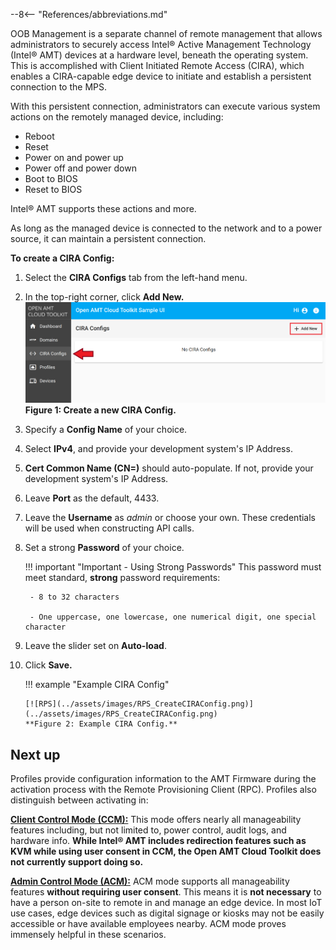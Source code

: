 --8<-- "References/abbreviations.md"

OOB Management is a separate channel of remote management that allows administrators to securely access Intel® Active Management Technology (Intel® AMT) devices at a hardware level, beneath the operating system. This is accomplished with Client Initiated Remote Access (CIRA), which enables a CIRA-capable edge device to initiate and establish a persistent connection to the MPS. 

With this persistent connection, administrators can execute various system actions on the remotely managed device, including:

* Reboot
* Reset
* Power on and power up
* Power off and power down
* Boot to BIOS 
* Reset to BIOS

Intel® AMT supports these actions and more.

As long as the managed device is connected to the network and to a power source, it can maintain a persistent connection. 

**To create a CIRA Config:**

1. Select the **CIRA Configs** tab from the left-hand menu.

2. In the top-right corner, click **Add New.**
    [![RPS](../assets/images/RPS_NewCIRAConfig.png)](../assets/images/RPS_NewCIRAConfig.png)
    **Figure 1: Create a new CIRA Config.**

3. Specify a **Config Name** of your choice.

4. Select **IPv4**, and provide your development system's IP Address.

5. **Cert Common Name (CN=)** should auto-populate. If not, provide your development system's IP Address.

6. Leave **Port** as the default, 4433.

7. Leave the **Username** as *admin* or choose your own. These credentials will be used when constructing API calls.

8. Set a strong **Password** of your choice.

    !!! important "Important - Using Strong Passwords"
        This password must meet standard, **strong** password requirements:

        - 8 to 32 characters

        - One uppercase, one lowercase, one numerical digit, one special character

9. Leave the slider set on **Auto-load**.

10. Click **Save.**
    
    !!! example "Example CIRA Config"
            
        [![RPS](../assets/images/RPS_CreateCIRAConfig.png)](../assets/images/RPS_CreateCIRAConfig.png)
        **Figure 2: Example CIRA Config.** 

## Next up

Profiles provide configuration information to the AMT Firmware during the activation process with the Remote Provisioning Client (RPC). Profiles also distinguish between activating in: 

**[Client Control Mode (CCM):](createProfileCCM.md)** This mode offers nearly all manageability features including, but not limited to, power control, audit logs, and hardware info. **While Intel® AMT includes redirection features such as KVM while using user consent in CCM, the Open AMT Cloud Toolkit does not currently support doing so.**

**[Admin Control Mode (ACM):](createProfileACM.md)** ACM mode supports all manageability features **without requiring user consent**. This means it is **not necessary** to have a person on-site to remote in and manage an edge device. In most IoT use cases, edge devices such as digital signage or kiosks may not be easily accessible or have available employees nearby. ACM mode proves immensely helpful in these scenarios.



